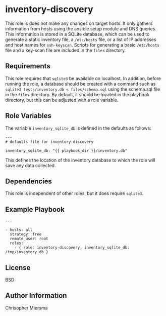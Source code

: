 inventory-discovery
===================

This role is does not make any changes on target hosts. It only gathers information from hosts using the ansible setup module and DNS queries. This information is stored in a SQLite database, which can be used to generate a static inventory file, a `/etc/hosts` file, or a list of IP addresses and host names for `ssh-keyscan`. Scripts for generating a basic `/etc/hosts` file and a key-scan file are included in the `files` directory.

Requirements
------------

This role requires that `sqlite3` be available on localhost. In addition, before running the role, a database should be created with a command such as `sqlite3 tests/inventory.db < files/schema.sql` using the schema.sql file in the `files` directory. By default, it should be located in the playbook directory, but this can be adjusted with a role variable.

Role Variables
--------------

The variable `inventory_sqlite_db` is defined in the defaults as follows:

```
---
# defaults file for inventory-discovery

inventory_sqlite_db: "{{ playbook_dir }}/inventory.db"
```

This defines the location of the inventory database to which the role will save any data collected.

Dependencies
------------

This role is independent of other roles, but it does require `sqlite3`.

Example Playbook
----------------

```
---

- hosts: all
  strategy: free
  remote_user: root
  roles:
    - { role: inventory-discovery, inventory_sqlite_db: /tmp/inventory.db }
```

License
-------

BSD

Author Information
------------------

Chrisopher Miersma
